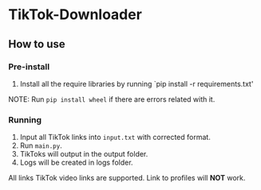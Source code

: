# TikTok-Downloader

## How to use

### Pre-install

1. Install all the require libraries by running `pip install -r requirements.txt'

NOTE: Run `pip install wheel` if there are errors related with it.

### Running

1. Input all TikTok links into `input.txt` with corrected format.
2. Run `main.py`.
3. TikToks will output in the output folder.
4. Logs will be created in logs folder.

All links TikTok video links are supported. Link to profiles will **NOT** work.
